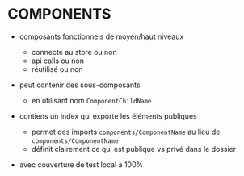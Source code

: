 # COMPONENTS

- composants fonctionnels de moyen/haut niveaux
    - connecté au store ou non
    - api calls ou non
    - réutilisé ou non

- peut contenir des sous-composants
    - en utilisant nom `ComponentChildName`

- contiens un index qui exporte les éléments publiques
    - permet des imports `components/ComponentName` au lieu de `components/ComponentName`
    - définit clairement ce qui est publique vs privé dans le dossier

- avec couverture de test local à 100%
